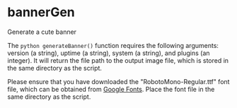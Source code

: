 # bannerGen
Generate a cute banner

The ```python generateBanner()``` function requires the following arguments: version (a string), uptime (a string), system (a string), and plugins (an integer). It will return the file path to the output image file, which is stored in the same directory as the script.

Please ensure that you have downloaded the "RobotoMono-Regular.ttf" font file, which can be obtained from [Google Fonts](https://fonts.google.com/specimen/Roboto+Mono). Place the font file in the same directory as the script.
